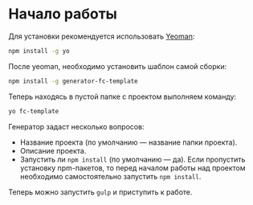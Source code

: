 # Начало работы

Для установки рекомендуется использовать [Yeoman](http://yeoman.io/):

```bash
npm install -g yo
```

После yeoman, необходимо установить шаблон самой сборки:

```bash
npm install -g generator-fc-template
```

Теперь находясь в пустой папке с проектом выполняем команду:

```bash
yo fc-template
```

Генератор задаст несколько вопросов:

- Название проекта (по умолчанию — название папки проекта).
- Описание проекта.
- Запустить ли `npm install` (по умолчанию — да). Если пропустить установку npm-пакетов, то перед началом работы над проектом необходимо самостоятельно запустить `npm install`.

Теперь можно запустить `gulp` и приступить к работе.
